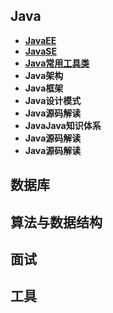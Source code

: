 ## Java
- **[JavaEE][1]**
- **[JavaSE][2]**
- **[Java常用工具类][3]**
- **Java架构**
- **Java框架**
- **Java设计模式**
- **Java源码解读**	
- **JavaJava知识体系**
- **Java源码解读**
- **Java源码解读**
## 数据库

## 算法与数据结构

## 面试

## 工具

[1]:https://github.com/chenlanqing/learningNote/tree/master/Java/JavaEE
[2]:https://github.com/chenlanqing/learningNote/tree/master/Java/JavaSE
[3]:https://github.com/chenlanqing/learningNote/tree/master/Java/Java%E5%B8%B8%E7%94%A8%E5%B7%A5%E5%85%B7%E7%B1%BB